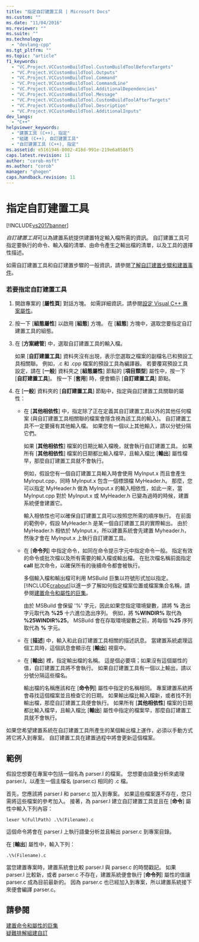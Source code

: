 ```yaml
---
title: "指定自訂建置工具 | Microsoft Docs"
ms.custom: ""
ms.date: "11/04/2016"
ms.reviewer: ""
ms.suite: ""
ms.technology: 
  - "devlang-cpp"
ms.tgt_pltfrm: ""
ms.topic: "article"
f1_keywords: 
  - "VC.Project.VCCustomBuildTool.CustomBuildToolBeforeTargets"
  - "VC.Project.VCCustomBuildTool.Outputs"
  - "VC.Project.VCCustomBuildTool.Command"
  - "VC.Project.VCCustomBuildTool.CommandLine"
  - "VC.Project.VCCustomBuildTool.AdditionalDependencies"
  - "VC.Project.VCCustomBuildTool.Message"
  - "VC.Project.VCCustomBuildTool.CustomBuildToolAfterTargets"
  - "VC.Project.VCCustomBuildTool.Description"
  - "VC.Project.VCCustomBuildTool.AdditionalInputs"
dev_langs: 
  - "C++"
helpviewer_keywords: 
  - "建置工具 (C++), 指定"
  - "組建 (C++), 自訂建置工具"
  - "自訂建置工具 (C++), 指定"
ms.assetid: e5161946-8002-418d-991e-219e6a8586f5
caps.latest.revision: 11
author: "corob-msft"
ms.author: "corob"
manager: "ghogen"
caps.handback.revision: 11
---
```

# 指定自訂建置工具
[!INCLUDE[vs2017banner](../assembler/inline/includes/vs2017banner.md)]

*自訂建置工具*可以為建置系統提供建置特定輸入檔所需的資訊。  自訂建置工具可指定要執行的命令、輸入檔的清單、由命令產生之輸出檔的清單，以及工具的選擇性描述。  
  
 如需自訂建置工具和自訂建置步驟的一般資訊，請參閱[了解自訂建置步驟和建置事件](../ide/understanding-custom-build-steps-and-build-events.md)。  
  
### 若要指定自訂建置工具  
  
1.  開啟專案的 \[**屬性頁**\] 對話方塊。  如需詳細資訊，請參閱[設定 Visual C\+\+ 專案屬性](../ide/working-with-project-properties.md)。  
  
2.  按一下 \[**組態屬性**\] 以啟用 \[**組態**\] 方塊。  在 \[**組態**\] 方塊中，選取您要指定自訂建置工具的組態。  
  
3.  在 \[**方案總管**\] 中，選取自訂建置工具的輸入檔。  
  
     如果 \[**自訂建置工具**\] 資料夾沒有出現，表示您選取之檔案的副檔名已和預設工具相關聯。  例如，.c 和 .cpp 檔案的預設工具為編譯器。  若要覆寫預設工具設定，請在 \[**一般**\] 資料夾之 \[**組態屬性**\] 節點的 \[**項目類型**\] 屬性中，按一下 \[**自訂建置工具**\]。  按一下 \[**套用**\] 時，便會顯示 \[**自訂建置工具**\] 節點。  
  
4.  在 \[**一般**\] 資料夾的 \[**自訂建置工具**\] 節點中，指定與自訂建置工具關聯的屬性：  
  
    -   在 \[**其他相依性**\] 中，指定除了正在定義其自訂建置工具以外的其他任何檔案 \(與自訂建置工具相關聯的檔案會隱含視為該工具的輸入\)。  自訂建置工具不一定要擁有其他輸入檔。  如果您有一個以上其他輸入，請以分號分隔它們。  
  
         如果 \[**其他相依性**\] 檔案的日期比輸入檔晚，就會執行自訂建置工具。  如果所有 \[**其他相依性**\] 檔案的日期都比輸入檔早，且輸入檔比 \[**輸出**\] 屬性檔早，那麼自訂建置工具就不會執行。  
  
         例如，假設您有一個自訂建置工具輸入時會使用 MyInput.x 而且會產生 MyInput.cpp，同時 MyInput.x 包含一個標頭檔 MyHeader.h。  那麼，您可以指定 MyHeader.h 做為 MyInput.x 的輸入相依性，如此一來，當 MyInput.cpp 對於 MyInput.x 或 MyHeader.h 已變為過時的時候，建置系統便會建置它。  
  
         輸入相依性也可以確保自訂建置工具可以按照您所需的順序執行。  在前面的範例中，假設 MyHeader.h 是某一個自訂建置工具的實際輸出。  由於 MyHeader.h 相依於 MyInput.x，所以建置系統會先建置 Myheader.h，然後才會在 MyInput.x 上執行自訂建置工具。  
  
    -   在 \[**命令列**\] 中指定命令，如同在命令提示字元中指定命令一般。  指定有效的命令或批次檔以及所有需要的輸入檔或輸出檔。  在批次檔名稱前面指定 **call** 批次命令，以確保所有的後續命令都會被執行。  
  
         多個輸入檔和輸出檔可利用 MSBuild 巨集以符號形式加以指定。  [!INCLUDE[crabout](../build/reference/includes/crabout_md.md)]以進一步了解如何指定檔案位置或檔案集合名稱，請參閱[建置命令和屬性的巨集](../ide/common-macros-for-build-commands-and-properties.md)。  
  
         由於 MSBuild 會保留 '%' 字元，因此如果您指定環境變數，請將 **%** 逸出字元取代為 **%25** 十六進位逸出序列。  例如，將 **%WINDIR%** 取代為 **%25WINDIR%25**。  MSBuild 會在存取環境變數之前，將每個 **%25** 序列取代為 **%** 字元。  
  
    -   在 \[**描述**\] 中，輸入和此自訂建置工具相關的描述訊息。  當建置系統處理這個工具時，這個訊息會顯示在 \[**輸出**\] 視窗中。  
  
    -   在 \[**輸出**\] 裡，指定輸出檔的名稱。  這是個必要項；如果沒有這個屬性的值，自訂建置工具將不會執行。  如果自訂建置工具有一個以上輸出，請以分號分隔這些檔名。  
  
         輸出檔的名稱應該和在 \[**命令列**\] 屬性中指定的名稱相同。  專案建置系統將會尋找這個檔案並且檢查它的日期。  如果輸出檔比輸入檔新，或者找不到輸出檔，那麼自訂建置工具便會執行。  如果所有 \[**其他相依性**\] 檔案的日期都比輸入檔早，且輸入檔比 \[**輸出**\] 屬性中指定的檔案早，那麼自訂建置工具就不會執行。  
  
 如果您希望建置系統在自訂建置工具所產生的某個輸出檔上運作，必須以手動方式將它將入到專案。  自訂建置工具在建置過程中將會更新這個檔案。  
  
## 範例  
 假設您想要在專案中包括一個名為 parser.l 的檔案。  您想要由語彙分析來處理 parser.l，以產生一個主檔名 \(parser.c\) 相同的 .c 檔。  
  
 首先，您應該將 parser.l 和 parser.c 加入到專案。  如果這些檔案還不存在，您只需將這些檔案的參考加入。  接著，為 parser.l 建立自訂建置工具並且在 \[**命令**\] 屬性中輸入下列內容：  
  
```  
lexer %(FullPath) .\%(Filename).c  
```  
  
 這個命令將會在 parser.l 上執行語彙分析並且輸出 parser.c 到專案目錄。  
  
 在 \[**輸出**\] 屬性中，輸入下列：  
  
```  
.\%(Filename).c  
```  
  
 當您建置專案時，建置系統會比較 parser.l 與 parser.c 的時間戳記。  如果 parser.l 比較新，或者 parser.c 不存在，建置系統便會執行 \[**命令列**\] 屬性的值讓 parser.c 成為目前最新的。  因為 parser.c 也已經加入到專案，所以建置系統接下來便會編譯 parser.c。  
  
## 請參閱  
 [建置命令和屬性的巨集](../ide/common-macros-for-build-commands-and-properties.md)   
 [疑難排解組建自訂](../ide/troubleshooting-build-customizations.md)